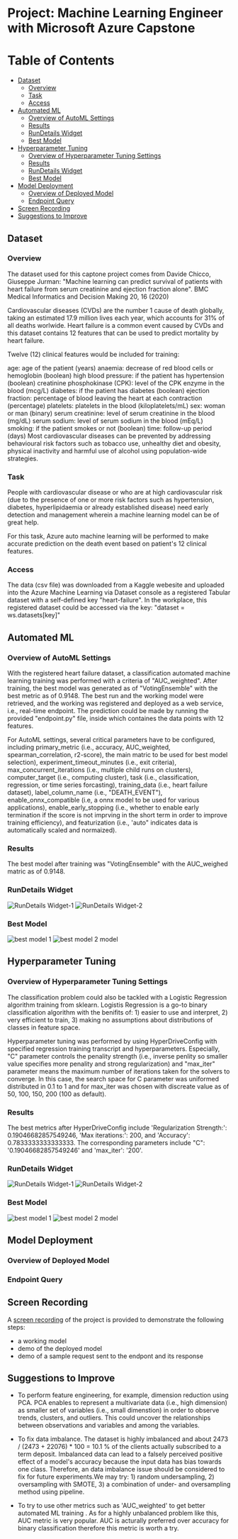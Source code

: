 # Project: Machine Learning Engineer with Microsoft Azure Capstone

# Table of Contents
<!--ts-->
- [Dataset](#dataset)
  * [Overview](#overview)
  * [Task](#task)
  * [Access](#access)
- [Automated ML](#automated-ml)
  * [Overview of AutoML Settings](#overview-of-automl-settings)
  * [Results](#results)
  * [RunDetails Widget](#rundetails-widget)
  * [Best Model](#best-model)
- [Hyperparameter Tuning](#hyperparameter-tuning)
  * [Overview of Hyperparameter Tuning Settings](#overview-of-hyperparameter-tuning-settings)
  * [Results](#results)
  * [RunDetails Widget](#rundetails-widget)
  * [Best Model](#best-model)
- [Model Deployment](#model-deployment)
  * [Overview of Deployed Model](#overview-of-deployed-model)
  * [Endpoint Query](#endpoint-query)  
- [Screen Recording](#screen-recording)
- [Suggestions to Improve](#suggestions-to-improve)
 
<!--te-->  

## Dataset

### Overview

The dataset used for this captone project comes from Davide Chicco, Giuseppe Jurman: "Machine learning can predict survival of patients with heart failure from serum creatinine and ejection fraction alone". BMC Medical Informatics and Decision Making 20, 16 (2020)

Cardiovascular diseases (CVDs) are the number 1 cause of death globally, taking an estimated 17.9 million lives each year, which accounts for 31% of all deaths worlwide. Heart failure is a common event caused by CVDs and this dataset contains 12 features that can be used to predict mortality by heart failure.

Twelve (12) clinical features would be included for training:

age: age of the patient (years)
anaemia: decrease of red blood cells or hemoglobin (boolean)
high blood pressure: if the patient has hypertension (boolean)
creatinine phosphokinase (CPK): level of the CPK enzyme in the blood (mcg/L)
diabetes: if the patient has diabetes (boolean)
ejection fraction: percentage of blood leaving the heart at each contraction (percentage)
platelets: platelets in the blood (kiloplatelets/mL)
sex: woman or man (binary)
serum creatinine: level of serum creatinine in the blood (mg/dL)
serum sodium: level of serum sodium in the blood (mEq/L)
smoking: if the patient smokes or not (boolean)
time: follow-up period (days)
Most cardiovascular diseases can be prevented by addressing behavioural risk factors such as tobacco use, unhealthy diet and obesity, physical inactivity and harmful use of alcohol using population-wide strategies.

### Task

People with cardiovascular disease or who are at high cardiovascular risk (due to the presence of one or more risk factors such as hypertension, diabetes, hyperlipidaemia or already established disease) need early detection and management wherein a machine learning model can be of great help.

For this task, Azure auto machine learning will be performed to make accurate prediction on the death event based on patient's 12 clinical features.

### Access

The data (csv file) was downloaded from a Kaggle webesite and uploaded into the Azure Machine Learning via Dataset console as a registered Tabular dataset with a self-defined key "heart-failure".
In the workplace, this registered dataset could be accessed via the key: "dataset = ws.datasets[key]"

## Automated ML

### Overview of AutoML Settings 

With the registered heart failure dataset, a classification automated machine learning training was performed with a criteria of "AUC_weighted". 
After training, the best model was generated as of "VotingEnsemble" with the best metric as of 0.9148. The best run and the working model were retrieved, and the working was registered and deployed as a web service, i.e., real-time endpoint. 
The prediction could be made by running the provided "endpoint.py" file, inside which containes the data points with 12 features. 

For AutoML settings, several critical parameters have to be configured, including primary_metric (i.e., accuracy, AUC_weighted, spearman_correlation, r2-score), the main matric to be used for best model selection), experiment_timeout_minutes (i.e., exit criteria), max_concurrent_iterations (i.e., multiple child runs on clusters), computer_target (i.e., computing cluster), task (i.e., classification, regression, or time series forcasting), training_data (i.e., heart failure dataset), label_column_name (i.e., "DEATH_EVENT"), enable_onnx_compatible (i.e, a onnx model to be used for various applications), enable_early_stopping (i.e., whether to enable early termination if the score is not imprving in the short term in order to improve training efficiency), and featurization (i.e., 'auto" indicates data is automatically scaled and normaized). 

### Results

The best model after training was "VotingEnsemble" with the AUC_weighed matric as of 0.9148.

### RunDetails Widget
![RunDetails Widget-1](https://github.com/tanglijhu/nd00333_AZMLND_operationalizing_ML_project/blob/main/img/RunDetails-Widget-1_new.PNG?raw=true)
![RunDetails Widget-2](https://github.com/tanglijhu/nd00333_AZMLND_operationalizing_ML_project/blob/main/img/RunDetails-Widget-2_new.PNG?raw=true)

### Best Model
![best model 1](https://github.com/tanglijhu/nd00333_AZMLND_operationalizing_ML_project/blob/main/img/best%20model%20-%201_new.PNG?raw=true)
![best model 2](https://github.com/tanglijhu/nd00333_AZMLND_operationalizing_ML_project/blob/main/img/best%20model%20-%202_new.PNG?raw=true) model


## Hyperparameter Tuning

### Overview of Hyperparameter Tuning Settings 

The classification problem could also be tackled with a Logistic Regression algorithm training from sklearn. Logistis Regression is a go-to binary classification algorithm with the benifits of: 1) easier to use and interpret, 2) very efficient to train, 3) making no assumptions about distributions of classes in feature space.

Hyperparameter tuning was performed by using HyperDriveConfig with specified regression training transcript and hyperparameters. Especially, "C" parameter controls the penality strength (i.e., inverse penlity so smaller value specifies more penality and strong regularization) and "max_iter" parameter means the maximum number of iterations taken for the solvers to converge. In this case, the search space for C parameter was uniformed distributed in 0.1 to 1 and for max_iter was chosen with discreate value as of 50, 100, 150, 200 (100 as default).


### Results

The best metrics after HyperDriveConfig include 'Regularization Strength:': 0.19046682857549246, 'Max iterations:': 200, and 'Accuracy': 0.7833333333333333.
The corresponding parameters include "C": '0.19046682857549246' and 'max_iter': '200'.

### RunDetails Widget
![RunDetails Widget-1](https://github.com/tanglijhu/nd00333_AZMLND_operationalizing_ML_project/blob/main/img/RunDetails-Widget-1_new.PNG?raw=true)
![RunDetails Widget-2](https://github.com/tanglijhu/nd00333_AZMLND_operationalizing_ML_project/blob/main/img/RunDetails-Widget-2_new.PNG?raw=true)

### Best Model
![best model 1](https://github.com/tanglijhu/nd00333_AZMLND_operationalizing_ML_project/blob/main/img/best%20model%20-%201_new.PNG?raw=true)
![best model 2](https://github.com/tanglijhu/nd00333_AZMLND_operationalizing_ML_project/blob/main/img/best%20model%20-%202_new.PNG?raw=true) model

## Model Deployment

### Overview of Deployed Model 

### Endpoint Query

## Screen Recording

A [screen recording](https://youtu.be/f7VzVPqbxpY) of the project is provided to demonstrate the following steps: 

* a working model
* demo of the deployed model
* demo of a sample request sent to the endpont and its response 

## Suggestions to Improve

* To perform feature engineering, for example, dimension reduction using PCA. PCA enables to represent a multivariate data (i.e., high dimension) as smaller set of variables (i.e., small dimenstion) in order to observe trends, clusters, and outliers. This could uncover the relationships between observations and variables and among the variables.

* To fix data imbalance. The dataset is highly imbalanced and about 2473 / (2473 + 22076) * 100 = 10.1 % of the clients actually subscribed to a term deposit. Imbalanced data can lead to a falsely perceived positive effect of a model's accuracy because the input data has bias towards one class. Therefore, an data imbalance issue should be considered to fix for future experiments.We may try: 1) random undersampling, 2) oversampling with SMOTE, 3) a combination of under- and oversampling method using pipeline.

* To try to use other metrics such as 'AUC_weighted' to get better automated ML training . As for a highly unbalanced problem like this, AUC metric is very popular. AUC is acturally preferred over accuracy for binary classification therefore this metric is worth a try.

